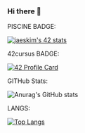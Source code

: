 ### Hi there 👋
PISCINE BADGE:


[![jaeskim's 42 stats](https://badge42.herokuapp.com/api/stats/obouadel?cursus=C%20Piscine)](https://github.com/JaeSeoKim/badge42)


42cursus BADGE:




[![42 Profile Card](https://1337-readme.vercel.app/api/profile?cursus=42cursus&dark=true&email=hide&login=obouadel)](https://github.com/mohouyizme/1337-readme)


GITHub Stats:




![Anurag's GitHub stats](https://github-readme-stats.vercel.app/api?username=itsOussamox&theme=radical&show_icons=true)


LANGS:


[![Top Langs](https://github-readme-stats.vercel.app/api/top-langs/?username=itsOussamox&layout=compact)](https://github.com/anuraghazra/github-readme-stats)
